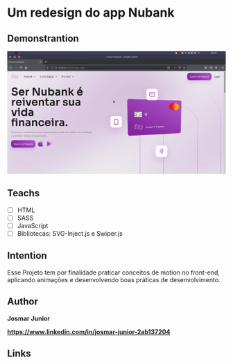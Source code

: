 # Um redesign do app Nubank

## Demonstrantion

<img src="img/demonstration.png">

## Teachs 

* [ ] HTML
* [ ] SASS
* [ ] JavaScript
* [ ] Bibliotecas: SVG-Inject.js e Swiper.js

## Intention

Esse Projeto tem por finalidade praticar conceitos de motion no front-end, aplicando animações e desenvolvendo boas práticas de desenvolvimento.

## Author

**Josmar Junior**

**https://www.linkedin.com/in/josmar-junior-2ab137204**


## Links

